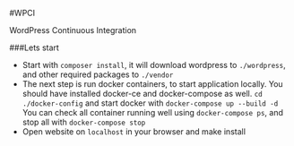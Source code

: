 #WPCI

WordPress Continuous Integration

###Lets start
* Start with `composer install`, it will download wordpress to `./wordpress`, and other required packages to `./vendor`
* The next step is run docker containers, to start application locally. You should have installed docker-ce and docker-compose as well. 
`cd ./docker-config` and start docker with `docker-compose up --build -d` 
You can check all container running well using `docker-compose ps`, 
and stop all with `docker-compose stop`
* Open website on `localhost` in your browser and make install